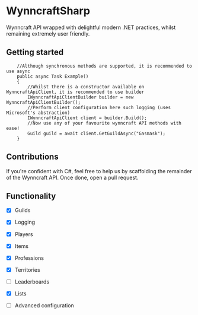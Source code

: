 # WynncraftSharp
Wynncraft API wrapped with delightful modern .NET practices, whilst remaining extremely user friendly.

## Getting started

````
    //Although synchronous methods are supported, it is recommended to use async
    public async Task Example()
    {
        //Whilst there is a constructor available on WynncraftApiClient, it is recommended to use builder
        IWynncraftApiClientBuilder builder = new WynncraftApiClientBuilder();
        //Perform client configuration here such logging (uses Microsoft's abstraction)
        IWynncraftApiClient client = builder.Build();
        //Now use any of your favourite wynncraft API methods with ease!
        Guild guild = await client.GetGuildAsync("Gasmask");
    }
````

## Contributions

If you're confident with C#, feel free to help us by scaffolding the remainder of the Wynncraft API. Once done, open a pull request.

## Functionality

- [x] Guilds
- [x] Logging
- [x] Players
- [x] Items
- [x] Professions
- [x] Territories
- [ ] Leaderboards
- [x] Lists
- [ ] Advanced configuration

